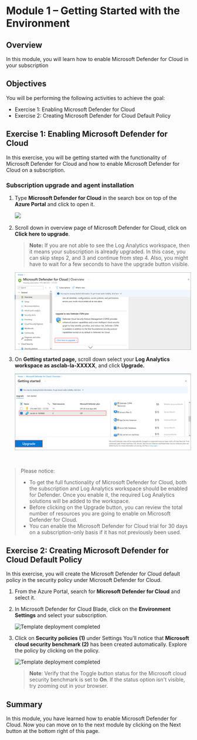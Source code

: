 # Module 1 – Getting Started with the Environment

## Overview

In this module, you will learn how to enable Microsoft Defender for Cloud in your subscription

## Objectives

You will be performing the following activities to achieve the goal:

  - Exercise 1: Enabling Microsoft Defender for Cloud
  - Exercise 2: Creating Microsoft Defender for Cloud Default Policy

## Exercise 1: Enabling Microsoft Defender for Cloud

In this exercise, you will be getting started with the functionality of Microsoft Defender for Cloud and how to enable Microsoft Defender for Cloud on a subscription.

### Subscription upgrade and agent installation

1. Type **Microsoft Defender for Cloud** in the search box on top of the **Azure Portal** and click to open it.

    ![](../Images/lab-all.png)

1. Scroll down in overview page of Microsoft Defender for Cloud, click on **Click here to upgrade**.

    > **Note:** If you are not able to see the Log Analytics workspace, then it means your subscription is already upgraded. In this case, you can skip steps 2, and 3 and continue from step 4. Also, you might have to wait for a few seconds to have the upgrade button visible.

    ![Overview: Inventory tile](../Images/lab1-ex2-1.png)

1. On **Getting started page,** scroll down select your **Log Analytics workspace as asclab-la-XXXXX**, and click **Upgrade.** 

    ![Overview: Inventory tile](../Images/lab1-ex2-2.png)

<br>

> Please notice:
> * To get the full functionality of Microsoft Defender for Cloud, both the subscription and Log Analytics workspace should be enabled for Defender. Once you enable it,  the required Log Analytics solutions will be added to the workspace.
> * Before clicking on the Upgrade button, you can review the total number of resources you are going to enable on Microsoft Defender for Cloud.
> * You can enable the Microsoft Defender for Cloud trial for 30 days on a subscription-only basis if it has not previously been used.

## Exercise 2: Creating Microsoft Defender for Cloud Default Policy

In this exercise, you will create the Microsoft Defender for Cloud default policy in the security policy under Microsoft Defender for Cloud.

1. From the Azure Portal, search for **Microsoft Defender for Cloud** and select it.
   
1. In Microsoft Defender for Cloud Blade, click on the **Environment Settings** and select your subscription.

    ![Template deployment completed](../Images/m1e2.1s2.png)
   
1. Click on **Security policies (1)** under Settings You'll notice that **Microsoft cloud security benchmark (2)** has been created automatically. Explore the policy by clicking on the policy.

    ![Template deployment completed](../Images/Sh14.png)
   
   > **Note**: Verify that the Toggle button status for the Microsoft cloud security benchmark is set to **On**. If the status option isn't visible, try zooming out in your browser.
## Summary

In this module, you have learned how to enable Microsoft Defender for Cloud. Now you can move on to the next module by clicking on the Next button at the bottom right of this page.
